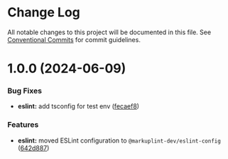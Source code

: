 # Change Log

All notable changes to this project will be documented in this file.
See [Conventional Commits](https://conventionalcommits.org) for commit guidelines.

# 1.0.0 (2024-06-09)


### Bug Fixes

* **eslint:** add tsconfig for test env ([fecaef8](https://github.com/markuplint/markuplint/commit/fecaef8e4878dba9552e864c83f3ab6e3651ade1))


### Features

* **eslint:** moved ESLint configuration to `@markuplint-dev/eslint-config` ([642d887](https://github.com/markuplint/markuplint/commit/642d887be920e610617fc93abb13db7c7f21eb70))
